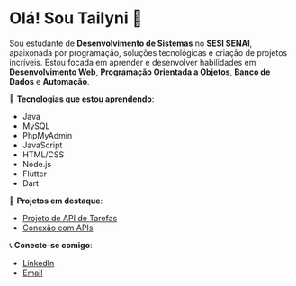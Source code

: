 # Olá! Sou Tailyni 👋

Sou estudante de **Desenvolvimento de Sistemas** no **SESI SENAI**, apaixonada por programação, soluções tecnológicas e criação de projetos incríveis. Estou focada em aprender e desenvolver habilidades em **Desenvolvimento Web**, **Programação Orientada a Objetos**, **Banco de Dados** e **Automação**.

🔧 **Tecnologias que estou aprendendo**:
- Java
- MySQL
- PhpMyAdmin
- JavaScript
- HTML/CSS
- Node.js
- Flutter
- Dart

📂 **Projetos em destaque**:
- [Projeto de API de Tarefas]( https://hinyzw.github.io/listaTarefas/)
- [Conexão com APIs]((https://hinyzw.github.io/MinhasAPIs/))

📞 **Conecte-se comigo**:
- [LinkedIn](https://www.linkedin.com/in/tailyni-satirio-225015240/)
- [Email](mailto:tailyni80@gmail.com)
